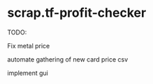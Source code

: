 # scrap.tf-profit-checker

TODO:
  
  Fix metal price
  
  automate gathering of new card price csv
  
  implement gui
